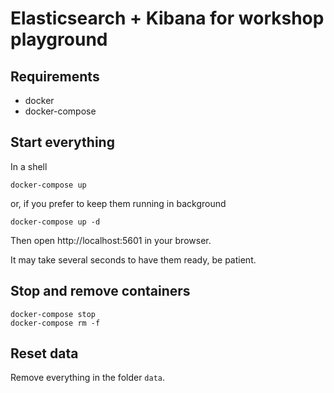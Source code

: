 # Elasticsearch + Kibana for workshop playground

## Requirements 

- docker
- docker-compose


## Start everything

In a shell

    docker-compose up

or, if you prefer to keep them running in background

    docker-compose up -d

Then open http://localhost:5601 in your browser.

It may take several seconds to have them ready, be patient.


## Stop and remove containers

    docker-compose stop
    docker-compose rm -f


## Reset data

Remove everything in the folder `data`.